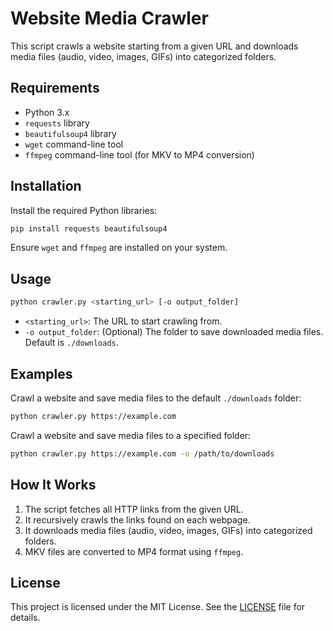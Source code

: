 
# Website Media Crawler

This script crawls a website starting from a given URL and downloads media files (audio, video, images, GIFs) into categorized folders.

## Requirements

- Python 3.x
- `requests` library
- `beautifulsoup4` library
- `wget` command-line tool
- `ffmpeg` command-line tool (for MKV to MP4 conversion)

## Installation

Install the required Python libraries:

```sh
pip install requests beautifulsoup4
```

Ensure `wget` and `ffmpeg` are installed on your system.

## Usage

```sh
python crawler.py <starting_url> [-o output_folder]
```

- `<starting_url>`: The URL to start crawling from.
- `-o output_folder`: (Optional) The folder to save downloaded media files. Default is `./downloads`.

## Examples

Crawl a website and save media files to the default `./downloads` folder:

```sh
python crawler.py https://example.com
```

Crawl a website and save media files to a specified folder:

```sh
python crawler.py https://example.com -o /path/to/downloads
```

## How It Works

1. The script fetches all HTTP links from the given URL.
2. It recursively crawls the links found on each webpage.
3. It downloads media files (audio, video, images, GIFs) into categorized folders.
4. MKV files are converted to MP4 format using `ffmpeg`.

## License

This project is licensed under the MIT License. See the [LICENSE](LICENSE) file for details.
